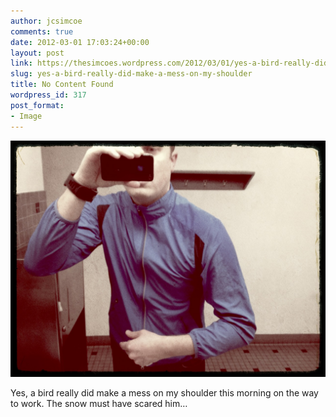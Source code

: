 ```yaml
---
author: jcsimcoe
comments: true
date: 2012-03-01 17:03:24+00:00
layout: post
link: https://thesimcoes.wordpress.com/2012/03/01/yes-a-bird-really-did-make-a-mess-on-my-shoulder/
slug: yes-a-bird-really-did-make-a-mess-on-my-shoulder
title: No Content Found
wordpress_id: 317
post_format:
- Image
---
```


![](/public/assets/tumblr_m07u1ohfgv1qbwpqvo1_1280.jpg)

Yes, a bird really did make a mess on my shoulder this morning on the way to work. The snow must have scared him…
